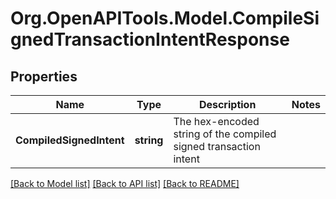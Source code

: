 # Org.OpenAPITools.Model.CompileSignedTransactionIntentResponse

## Properties

| Name                     | Type       | Description                                                      | Notes |
| ------------------------ | ---------- | ---------------------------------------------------------------- | ----- |
| **CompiledSignedIntent** | **string** | The hex-encoded string of the compiled signed transaction intent |

[[Back to Model list]](../README.md#documentation-for-models)
[[Back to API list]](../README.md#documentation-for-api-endpoints)
[[Back to README]](../README.md)

